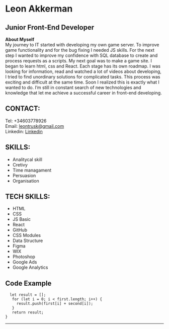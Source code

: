 # Leon Akkerman
## Junior Front-End Developer  
**About Myself**  
My journey to IT started with developing my own game server. To improve game functionality and for the bug fixing I needed JS skills. For the next step I wanted to improve my confidence with SQL database to create and process requests as a scripts. My next goal was to make a game site. I began to learn html, css and React. Each stage has its own roadmap. I was looking for information, read and watched a lot of videos about developing, I tried to find unordinary solutions for complicated tasks. This process was exciting and difficult at the same time.
Soon I realized this is exactly what I wanted to do.
I’m still in constant search of new technologies and knowledge that let me achieve a successful career in front-end developing. 
 
## CONTACT:
Tel: +34603778926  
Email: leontrusk@gmail.com  
Linkedin: [Linkedin](https://www.linkedin.com/in/leon-akkerman/)  

## SKILLS:
* Analitycal skill  
* Cretivy
* Time managament
* Persuasion
* Organisation

## TECH SKILLS:
* HTML
* CSS
* JS Basic
* React
* GitHub
* CSS Modules
* Data Structure
* Figma
* WIX
* Photoshop
* Google Ads
* Google Analytics 

## Code Example  
``` function combineArrays(first, second) {    
  let result = [];  
   for (let i = 0; i < first.length; i++) {    
     result.push(first[i] + second[i]);  
   }  
   return result;  
}
```

*********
